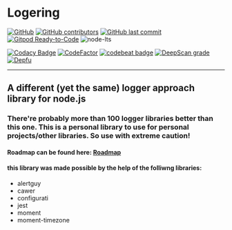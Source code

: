 # Logering

[![GitHub](https://img.shields.io/github/license/lincolnaleixo/node-package-boilerplate?style=for-the-badge)](https://github.com/lincolnaleixo/node-package-boilerplate/blob/master/LICENSE)
[![GitHub contributors](https://img.shields.io/github/contributors/lincolnaleixo/node-package-boilerplate?style=for-the-badge)](https://github.com/lincolnaleixo/node-package-boilerplate/graphs/contributors)
[![GitHub last commit](https://img.shields.io/github/last-commit/lincolnaleixo/node-package-boilerplate?style=for-the-badge)](https://github.com/lincolnaleixo/node-package-boilerplate/commits/master)
[![Gitpod Ready-to-Code](https://img.shields.io/badge/Gitpod-Ready--to--Code-blue?logo=gitpod&style=for-the-badge)](https://gitpod.io/#https://github.com/lincolnaleixo/node-package-boilerplate) 
![node-lts](https://img.shields.io/node/v-lts/node-package-boilerplate?style=for-the-badge)
<br>

[![Codacy Badge](https://api.codacy.com/project/badge/Grade/94ff3c0638b1431b998fd4f2ab142232)](https://app.codacy.com/manual/lincolnaleixo/node-package-boilerplate?utm_source=github.com&utm_medium=referral&utm_content=lincolnaleixo/node-package-boilerplate&utm_campaign=Badge_Grade_Dashboard)
[![CodeFactor](https://www.codefactor.io/repository/github/lincolnaleixo/node-package-boilerplate/badge)](https://www.codefactor.io/repository/github/lincolnaleixo/node-package-boilerplate)
[![codebeat badge](https://codebeat.co/badges/c3f0c58c-0346-4831-8ff2-e5e735249f1a)](https://codebeat.co/projects/github-com-lincolnaleixo-node-package-boilerplate-master)
[![DeepScan grade](https://deepscan.io/api/teams/6156/projects/11892/branches/177884/badge/grade.svg)](https://deepscan.io/dashboard#view=project&tid=6156&pid=11892&bid=177884)
[![Depfu](https://badges.depfu.com/badges/86ab37ea37c772eb20c09cee3b79ed6c/overview.svg)](https://depfu.com/github/lincolnaleixo/node-package-boilerplate?project_id=13295)

---

## A different (yet the same) logger approach library for node.js

### There're probably more than 100 logger libraries better than this one. This is a personal library to use for personal projects/other libraries. So use with extreme caution!

#### Roadmap can be found here: [Roadmap](https://github.com/lincolnaleixo/logering/blob/master/meta/ROADMAP.md)

#### this library was made possible by the help of the folliwng libraries:
-   alertguy
-   cawer
-   configurati
-   jest
-   moment
-   moment-timezone
